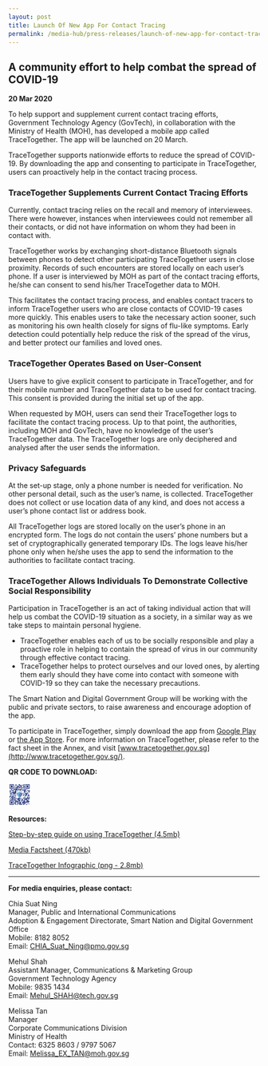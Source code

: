 ```yaml
---
layout: post
title: Launch Of New App For Contact Tracing
permalink: /media-hub/press-releases/launch-of-new-app-for-contact-tracing
---
```

## A community effort to help combat the spread of COVID-19

**20 Mar 2020**

To help support and supplement current contact tracing efforts, Government Technology Agency (GovTech), in collaboration with the Ministry of Health (MOH), has developed a mobile app called TraceTogether. The app will be launched on 20 March.

TraceTogether supports nationwide efforts to reduce the spread of COVID-19. By downloading the app and consenting to participate in TraceTogether, users can proactively help in the contact tracing process.

### TraceTogether Supplements Current Contact Tracing Efforts

Currently, contact tracing relies on the recall and memory of interviewees. There were however, instances when interviewees could not remember all their contacts, or did not have information on whom they had been in contact with.

TraceTogether works by exchanging short-distance Bluetooth signals between phones to detect other participating TraceTogether users in close proximity. Records of such encounters are stored locally on each user’s phone. If a user is interviewed by MOH as part of the contact tracing efforts, he/she can consent to send his/her TraceTogether data to MOH.

This facilitates the contact tracing process, and enables contact tracers to inform TraceTogether users who are close contacts of COVID-19 cases more quickly. This enables users to take the necessary action sooner, such as monitoring his own health closely for signs of flu-like symptoms. Early detection could potentially help reduce the risk of the spread of the virus, and better protect our families and loved ones.

### TraceTogether Operates Based on User-Consent

Users have to give explicit consent to participate in TraceTogether, and for their mobile number and TraceTogether data to be used for contact tracing. This consent is provided during the initial set up of the app.

When requested by MOH, users can send their TraceTogether logs to facilitate the contact tracing process. Up to that point, the authorities, including MOH and GovTech, have no knowledge of the user’s TraceTogether data. The TraceTogether logs are only deciphered and analysed after the user sends the information.

### Privacy Safeguards

At the set-up stage, only a phone number is needed for verification. No other personal detail, such as the user’s name, is collected. TraceTogether does not collect or use location data of any kind, and does not access a user’s phone contact list or address book.

All TraceTogether logs are stored locally on the user’s phone in an encrypted form. The logs do not contain the users’ phone numbers but a set of cryptographically generated temporary IDs. The logs leave his/her phone only when he/she uses the app to send the information to the authorities to facilitate contact tracing.

### TraceTogether Allows Individuals To Demonstrate Collective Social Responsibility

Participation in TraceTogether is an act of taking individual action that will help us combat the COVID-19 situation as a society, in a similar way as we take steps to maintain personal hygiene.

  * TraceTogether enables each of us to be socially responsible and play a proactive role in helping to contain the spread of virus in our community through effective contact tracing.
  * TraceTogether helps to protect ourselves and our loved ones, by alerting them early should they have come into contact with someone with COVID-19 so they can take the necessary precautions.

The Smart Nation and Digital Government Group will be working with the public and private sectors, to raise awareness and encourage adoption of the app.

To participate in TraceTogether, simply download the app from  [Google Play](https://play.google.com/store/apps/details?id=sg.gov.tech.bluetrace&hl=en)  or  [the App Store](https://apps.apple.com/us/app/tracetogether/id1498276074). For more information on TraceTogether, please refer to the fact sheet in the Annex, and visit  [www.tracetogether.gov.sg](http://www.tracetogether.gov.sg/).

**QR CODE TO DOWNLOAD:**

<div style="width:30%"> 
<img src="/images/media-hub/press-release/2020/qr-code-tt-20-mar-2020.jpeg" alt="trace together qr code for app download" style="width:30%">
</div>
 
**Resources:**

[Step-by-step guide on using TraceTogether (4.5mb)](/files/press-releases/2020/tracetogether-step-by-step-guide.pdf)

[Media Factsheet (470kb)](/files/press-releases/2020/sndgg-tracetogether-media-factsheet-20-mar-20.pdf)

[TraceTogether Infographic (png - 2.8mb)](/images/media-hub/press-release/2020/tracetogether-infographic-20-mar-2020.png)

---

**For media enquiries, please contact:**

Chia Suat Ning<br>
Manager, Public and International Communications<br>
Adoption & Engagement Directorate, Smart Nation and Digital Government Office<br>
Mobile: 8182 8052<br>
Email:  [CHIA_Suat_Ning@pmo.gov.sg](mailto:CHIA_Suat_Ning@pmo.gov.sg)

Mehul Shah<br>
Assistant Manager, Communications & Marketing Group<br>
Government Technology Agency<br>
Mobile: 9835 1434<br>
Email:  [Mehul_SHAH@tech.gov.sg](mailto:Mehul_SHAH@tech.gov.sg)

Melissa Tan<br>
Manager<br>
Corporate Communications Division<br>
Ministry of Health<br>
Contact: 6325 8603 / 9797 5067<br>
Email:  [Melissa_EX_TAN@moh.gov.sg](mailto:Melissa_EX_TAN@moh.gov.sg)